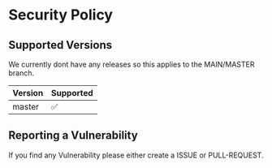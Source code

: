 # Security Policy

## Supported Versions

We currently dont have any releases so this applies to the MAIN/MASTER branch.

| Version | Supported          |
| ------- | ------------------ |
| master   | :white_check_mark: |

## Reporting a Vulnerability

If you find any Vulnerability please either create a ISSUE or PULL-REQUEST.
